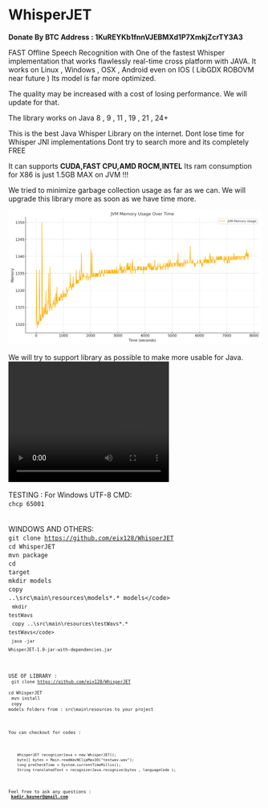 # WhisperJET

**Donate By BTC Address :
1KuREYKb1fnnVJEBMXd1P7XmkjZcrTY3A3**

FAST Offline Speech Recognition with
One of the fastest Whisper implementation that works flawlessly real-time 
cross platform with JAVA.
It works on 
Linux , Windows , OSX , Android even on IOS ( LibGDX ROBOVM near future )
Its model is far more optimized.


The quality may be increased with a cost of losing performance.
We will update for that.

The library works on Java 8 , 9 , 11 , 19 , 21 , 24+

This is the best Java Whisper Library on the internet.
Dont lose time for Whisper JNI implementations
Dont try to search more and its completely FREE

It can supports **CUDA,FAST CPU,AMD ROCM,INTEL** 
Its ram consumption for X86 is just 1.5GB MAX on JVM !!!


We tried to minimize garbage collection usage as far as we can.
We will upgrade this library more as soon as we have time more.

<img src="memory.png">

We will try to support library as possible to make more usable for Java.
<video src="dukeFly.mp4" width="320" height="240" allow="accelerometer; autoplay; clipboard-write; encrypted-media; gyroscope; picture-in-picture"></video>

TESTING :
For Windows UTF-8 CMD: <br>
<code>chcp 65001</code><br>
<br>
<br>
WINDOWS AND OTHERS:<br>
<code>git clone https://github.com/eix128/WhisperJET</code><br>
<code>cd WhisperJET</code><br>
<code>mvn package</code><br>
<code>cd target</code><br>
<code>mkdir models</code><br>
<code>copy ..\src\main\resources\models\*.* models\</code><br>
<code>mkdir testWavs</code><br>
<code>copy ..\src\main\resources\testWavs\*.* testWavs\</code><br>
<code>java -jar WhisperJET-1.0-jar-with-dependencies.jar</code>



USE OF LIBRARY :<br>
<code>git clone https://github.com/eix128/WhisperJET</code><br>
<code>cd WhisperJET</code><br>
<code>mvn install</code><br>
<code>copy models folders from : src\main\resources to your project<br>


You can checkout for codes :
```
    WhisperJET recognizerJava = new WhisperJET();
    byte[] bytes = Main.readWavNClipMax30("testwav.wav");
    long preCheckTime = System.currentTimeMillis();
    String translatedText = recognizerJava.recognize(bytes , languageCode );
```



Feel free to ask any questions :<br>
**kadir.bayner@gmail.com**

